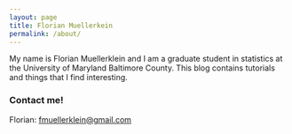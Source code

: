 ```yaml
---
layout: page
title: Florian Muellerkein
permalink: /about/
---
```


My name is Florian Muellerklein and I am a graduate student in statistics at the University of Maryland Baltimore County. This blog contains tutorials and things that I find interesting.

### Contact me!

Florian: [fmuellerklein@gmail.com](mailto:fmuellerklein@gmail.com)
